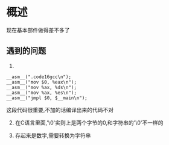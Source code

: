 # 概述
现在基本部件做得差不多了
## 遇到的问题
1. 
```
__asm__(".code16gcc\n");
__asm__("mov $0, %eax\n");
__asm__("mov %ax, %ds\n");
__asm__("mov %ax, %es\n");
__asm__("jmpl $0, $__main\n");
```
这段代码很重要,不加的话编译出来的代码不对

2. 在C语言里面,'\0'实则上是两个字节的0,和字符串的'\0'不一样的

3. 存起来是数字,需要转换为字符串